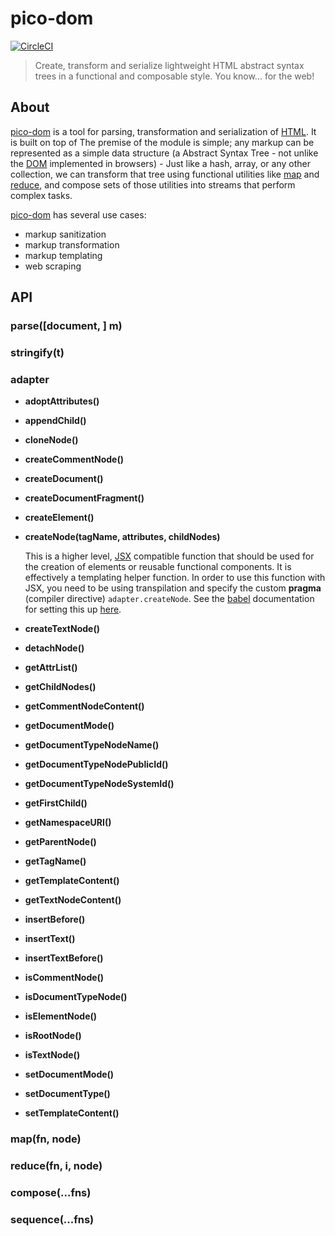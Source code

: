 # pico-dom

[![CircleCI](https://circleci.com/gh/raywhite/pico-dom.svg?style=shield&circle-token=971d877b223828f6c0bd193cc0e0ff602f721ef7)](https://circleci.com/gh/raywhite/pico-dom)

> Create, transform and serialize lightweight HTML abstract syntax trees in a functional and composable style. You know... for the web!

## About

[pico-dom](https://github.com/raywhite/pico-dom) is a tool for parsing, transformation and serialization of [HTML](https://www.w3.org/TR/html5/). It is built on top of The premise of the module is simple; any markup can be represented as a simple data structure (a Abstract Syntax Tree - not unlike the [DOM](https://developer.mozilla.org/en-US/docs/Web/API/Document_Object_Model) implemented in browsers) - Just like a hash, array, or any other collection, we can transform that tree using functional utilities like [map](#map) and [reduce](#reduce), and compose sets of those utilities into streams that perform complex tasks.

[pico-dom](https://github.com/raywhite/pico-dom) has several use cases:
 - markup sanitization
 - markup transformation
 - markup templating
 - web scraping

## API

### **parse([document, ] m)**

### **stringify(t)**

### **adapter**

  - **adoptAttributes()**

  - **appendChild()**

  - **cloneNode()**

  - **createCommentNode()**

  - **createDocument()**

  - **createDocumentFragment()**

  - **createElement()**

  - **createNode(tagName, attributes, childNodes)**

    This is a higher level, [JSX](https://facebook.github.io/jsx/) compatible function that should be used for the creation of elements or reusable functional components. It is effectively a templating helper function. In order to use this function with JSX, you need to be using transpilation and specify the custom **pragma** (compiler directive) `adapter.createNode`. See the [babel](https://babeljs.io/) documentation for setting this up [here]([babel](https://babeljs.io/docs/plugins/transform-react-jsx/)).

  - **createTextNode()**

  - **detachNode()**

  - **getAttrList()**

  - **getChildNodes()**

  - **getCommentNodeContent()**

  - **getDocumentMode()**

  - **getDocumentTypeNodeName()**

  - **getDocumentTypeNodePublicId()**

  - **getDocumentTypeNodeSystemId()**

  - **getFirstChild()**

  - **getNamespaceURI()**

  - **getParentNode()**

  - **getTagName()**

  - **getTemplateContent()**

  - **getTextNodeContent()**

  - **insertBefore()**

  - **insertText()**

  - **insertTextBefore()**

  - **isCommentNode()**

  - **isDocumentTypeNode()**

  - **isElementNode()**

  - **isRootNode()**

  - **isTextNode()**

  - **setDocumentMode()**

  - **setDocumentType()**

  - **setTemplateContent()**

### **map(fn, node)**

### **reduce(fn, i, node)**

### **compose(...fns)**

### **sequence(...fns)**

